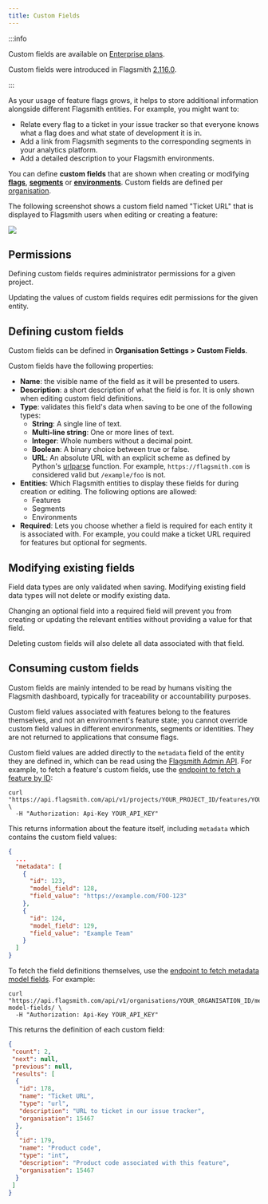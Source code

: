 ```yaml
---
title: Custom Fields
---
```


:::info

Custom fields are available on [Enterprise plans](/version-comparison.md#enterprise-benefits).

Custom fields were introduced in Flagsmith [2.116.0](https://github.com/Flagsmith/flagsmith/releases/tag/v2.116.0).

:::

As your usage of feature flags grows, it helps to store additional information alongside different Flagsmith entities.
For example, you might want to:

- Relate every flag to a ticket in your issue tracker so that everyone knows what a flag does and what state of
  development it is in.
- Add a link from Flagsmith segments to the corresponding segments in your analytics platform.
- Add a detailed description to your Flagsmith environments.

You can define **custom fields** that are shown when creating or modifying
[**flags**](/basic-features/managing-features.md), [**segments**](/basic-features/segments.md) or
[**environments**](/basic-features#environments). Custom fields are defined per
[organisation](/basic-features#organisations).

The following screenshot shows a custom field named "Ticket URL" that is displayed to Flagsmith users when editing or
creating a feature:

![](/img/metadata/metadata-example.png)

## Permissions

Defining custom fields requires administrator permissions for a given project.

Updating the values of custom fields requires edit permissions for the given entity.

## Defining custom fields

Custom fields can be defined in **Organisation Settings > Custom Fields**.

Custom fields have the following properties:

- **Name**: the visible name of the field as it will be presented to users.
- **Description**: a short description of what the field is for. It is only shown when editing custom field definitions.
- **Type**: validates this field's data when saving to be one of the following types:
  - **String**: A single line of text.
  - **Multi-line string**: One or more lines of text.
  - **Integer**: Whole numbers without a decimal point.
  - **Boolean**: A binary choice between true or false.
  - **URL**: An absolute URL with an explicit scheme as defined by Python's
    [urlparse](https://docs.python.org/3/library/urllib.parse.html#urllib.parse.urlparse) function. For example,
    `https://flagsmith.com` is considered valid but `/example/foo` is not.
- **Entities**: Which Flagsmith entities to display these fields for during creation or editing. The following options
  are allowed:
  - Features
  - Segments
  - Environments
- **Required**: Lets you choose whether a field is required for each entity it is associated with. For example, you
  could make a ticket URL required for features but optional for segments.

## Modifying existing fields

Field data types are only validated when saving. Modifying existing field data types will not delete or modify existing
data.

Changing an optional field into a required field will prevent you from creating or updating the relevant entities
without providing a value for that field.

Deleting custom fields will also delete all data associated with that field.

## Consuming custom fields

Custom fields are mainly intended to be read by humans visiting the Flagsmith dashboard, typically for traceability or
accountability purposes.

Custom field values associated with features belong to the features themselves, and not an environment's feature state;
you cannot override custom field values in different environments, segments or identities. They are not returned to
applications that consume flags.

Custom field values are added directly to the `metadata` field of the entity they are defined in, which can be read
using the [Flagsmith Admin API](/clients/rest#private-admin-api-endpoints). For example, to fetch a feature's custom
fields, use the
[endpoint to fetch a feature by ID](https://api.flagsmith.com/api/v1/docs/#/api/api_v1_projects_features_read):

```shell
curl "https://api.flagsmith.com/api/v1/projects/YOUR_PROJECT_ID/features/YOUR_FEATURE_ID/" \
  -H "Authorization: Api-Key YOUR_API_KEY"
```

This returns information about the feature itself, including `metadata` which contains the custom field values:

```json
{
  ...
  "metadata": [
    {
      "id": 123,
      "model_field": 128,
      "field_value": "https://example.com/FOO-123"
    },
    {
      "id": 124,
      "model_field": 129,
      "field_value": "Example Team"
    }
  ]
}
```

To fetch the field definitions themselves, use the
[endpoint to fetch metadata model fields](https://api.flagsmith.com/api/v1/docs/#/api/api_v1_organisations_metadata-model-fields_list).
For example:

```shell
curl "https://api.flagsmith.com/api/v1/organisations/YOUR_ORGANISATION_ID/metadata-model-fields/ \
  -H "Authorization: Api-Key YOUR_API_KEY"
```

This returns the definition of each custom field:

```json
{
 "count": 2,
 "next": null,
 "previous": null,
 "results": [
  {
   "id": 178,
   "name": "Ticket URL",
   "type": "url",
   "description": "URL to ticket in our issue tracker",
   "organisation": 15467
  },
  {
   "id": 179,
   "name": "Product code",
   "type": "int",
   "description": "Product code associated with this feature",
   "organisation": 15467
  }
 ]
}
```
